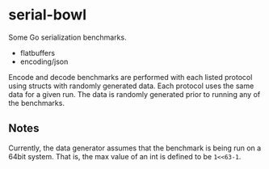 # serial-bowl

Some Go serialization benchmarks.

* flatbuffers
* encoding/json

Encode and decode benchmarks are performed with each listed protocol using structs with randomly generated data.  Each protocol uses the same data for a given run.  The data is randomly generated prior to running any of the benchmarks.

## Notes
Currently, the data generator assumes that the benchmark is being run on a 64bit system.  That is, the max value of an int is defined to be `1<<63-1`.
